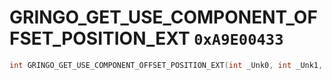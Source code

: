 # GRINGO_GET_USE_COMPONENT_OFFSET_POSITION_EXT `0xA9E00433`

```cpp
int GRINGO_GET_USE_COMPONENT_OFFSET_POSITION_EXT(int _Unk0, int _Unk1, int _Unk2, int _Unk3, int _Unk4, int _Unk5);
```